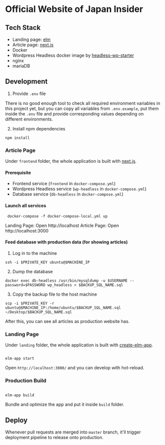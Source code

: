 # Official Website of Japan Insider

## Tech Stack

- Landing page: [elm](https://elm-lang.org/)
- Article page: [next.js](https://github.com/zeit/next.js/)
- Docker
- Wordpress Headless docker image by [headless-wp-starter](https://github.com/postlight/headless-wp-starter)
- nginx
- mariaDB

## Development

1. Provide `.env` file

There is no good enough tool to check all required environment variables in this project yet, but you can copy all variables from `.env.example`, put them inside the `.env` file and provide corresponding values depending on different environments.

2. Install npm dependencies

```
npm install
```

### Article Page

Under `frontend` folder, the whole application is built with [next.js](https://github.com/zeit/next.js/).

#### Prerequisite

- Frontend service (`frontend` in `docker-compose.yml`)
- Wordpress Headless service (`wp-headless` in `docker-compose.yml`)
- Database service (`db-headless` in `docker-compose.yml`)

#### Launch all services

```
 docker-compose -f docker-compose-local.yml up
```

Landing Page: Open http://localhost
Article Page: Open http://localhost:3000

#### Feed database with production data (for showing articles)

1. Log in to the machine

```
ssh -i $PRIVATE_KEY ubuntu@$MACHINE_IP
```

2. Dump the database

```
docker exec db-headless /usr/bin/mysqldump -u $USERNAME --password=$PASSWORD wp_headless > $BACKUP_SQL_NAME.sql
```

3. Copy the backup file to the host machine

```
scp -i $PRIVATE_KEY -r ubuntu@$MACHINE_IP:/home/ubuntu/$BACKUP_SQL_NAME.sql ~/Desktop/$BACKUP_SQL_NAME.sql
```

After this, you can see all articles as production website has.

### Landing Page

Under `landing` folder, the whole application is built with [create-elm-app](https://github.com/halfzebra/create-elm-app).

```

elm-app start

```

Open `http://localhost:3000/` and you can develop with hot-reload.

### Production Build

```

elm-app build

```

Bundle and optimize the app and put it inside `build` folder.

## Deploy

Whenever pull requests are merged into `master` branch, it'll trigger deployment pipeline to release onto production.

```

```
